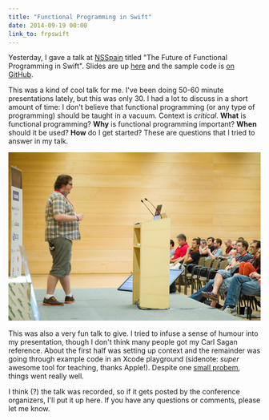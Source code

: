```yaml
---
title: "Functional Programming in Swift"
date: 2014-09-19 00:00
link_to: frpswift
---
```


<import><p>Yesterday, I gave a talk at <a href="http://nsspain.com/2014/">NSSpain</a> titled "The Future of Functional Programming in Swift". Slides are up <a href="https://speakerdeck.com/ashfurrow/the-future-of-functional-programming-on-ios">here</a> and the sample code is <a href="https://github.com/AshFurrow/NSSpain2014">on GitHub</a>.</p>

<!-- more -->

<script async class="speakerdeck-embed" data-id="23ba2bc020c201328c641a1ab62a9337" data-ratio="1.77777777777778" src="//speakerdeck.com/assets/embed.js"></script>

<p>This was a kind of cool talk for me. I've been doing 50-60 minute presentations lately, but this was only 30. I had a lot to discuss in a short amount of time: I don't believe that functional programming (or any type of programming) should be taught in a vacuum. Context is <em>critical</em>. <strong>What</strong> is functional programming? <strong>Why</strong> is functional programming important? <strong>When</strong> should it be used? <strong>How</strong> do I get started? These are questions that I tried to answer in my talk. </p>
<img src="/img/import/blog/functional-programming-in-swift/82313B57102E48FEAEF8A9758674BB94.jpg" class="img-responsive"><p>This was also a very fun talk to give. I tried to infuse a sense of humour into my presentation, though I don't think many people got my Carl Sagan reference. About the first half was setting up context and the remainder was going through example code in an Xcode playground (sidenote: <em>super</em> awesome tool for teaching, thanks Apple!). Despite one <a href="https://github.com/AshFurrow/NSSpain2014/issues/2">small probem</a>, things went really well. </p>

<p>I think (?) the talk was recorded, so if it gets posted by the conference organizers, I'll put it up here. If you have any questions or comments, please let me know. </p></import>

